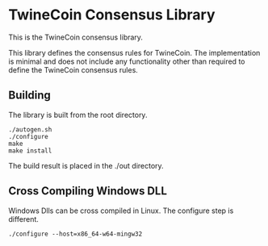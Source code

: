 TwineCoin Consensus Library
===========================

This is the TwineCoin consensus library.  

This library defines the consensus rules for TwineCoin.  The implementation is
minimal and does not include any functionality other than required to define
the TwineCoin consensus rules.

Building
--------

The library is built from the root directory.

    ./autogen.sh
    ./configure
    make
    make install

The build result is placed in the ./out directory.


Cross Compiling Windows DLL
---------------------------

Windows Dlls can be cross compiled in Linux.  The configure step is different.

    ./configure --host=x86_64-w64-mingw32

